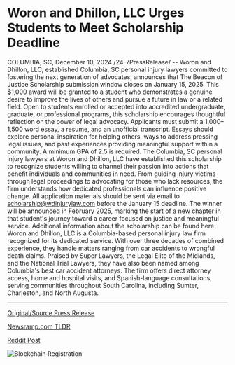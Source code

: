 # Woron and Dhillon, LLC Urges Students to Meet Scholarship Deadline

COLUMBIA, SC, December 10, 2024 /24-7PressRelease/ -- Woron and Dhillon, LLC, established Columbia, SC personal injury lawyers committed to fostering the next generation of advocates, announces that The Beacon of Justice Scholarship submission window closes on January 15, 2025. This $1,000 award will be granted to a student who demonstrates a genuine desire to improve the lives of others and pursue a future in law or a related field.  Open to students enrolled or accepted into accredited undergraduate, graduate, or professional programs, this scholarship encourages thoughtful reflection on the power of legal advocacy. Applicants must submit a 1,000–1,500 word essay, a resume, and an unofficial transcript. Essays should explore personal inspiration for helping others, ways to address pressing legal issues, and past experiences providing meaningful support within a community. A minimum GPA of 2.5 is required.  The Columbia, SC personal injury lawyers at Woron and Dhillon, LLC have established this scholarship to recognize students willing to channel their passion into actions that benefit individuals and communities in need. From guiding injury victims through legal proceedings to advocating for those who lack resources, the firm understands how dedicated professionals can influence positive change.  All application materials should be sent via email to scholarship@wdinjurylaw.com before the January 15 deadline. The winner will be announced in February 2025, marking the start of a new chapter in that student's journey toward a career focused on justice and meaningful service. Additional information about the scholarship can be found here.  Woron and Dhillon, LLC is a Columbia-based personal injury law firm recognized for its dedicated service. With over three decades of combined experience, they handle matters ranging from car accidents to wrongful death claims. Praised by Super Lawyers, the Legal Elite of the Midlands, and the National Trial Lawyers, they have also been named among Columbia's best car accident attorneys. The firm offers direct attorney access, home and hospital visits, and Spanish-language consultations, serving communities throughout South Carolina, including Sumter, Charleston, and North Augusta. 

---

[Original/Source Press Release](https://www.24-7pressrelease.com/press-release/516909/woron-and-dhillon-llc-urges-students-to-meet-scholarship-deadline)
                    

[Newsramp.com TLDR](https://newsramp.com/curated-news/columbia-sc-personal-injury-lawyers-announce-1000-scholarship-for-future-advocates/3dac767bde290c44f5544b252496d537) 

 



[Reddit Post](https://www.reddit.com/r/newsramp/comments/1hax4gc/columbia_sc_personal_injury_lawyers_announce_1000/) 



![Blockchain Registration](https://cdn.newsramp.app/24-7PressRelease/qrcode/2412/10/oval0T92.webp)